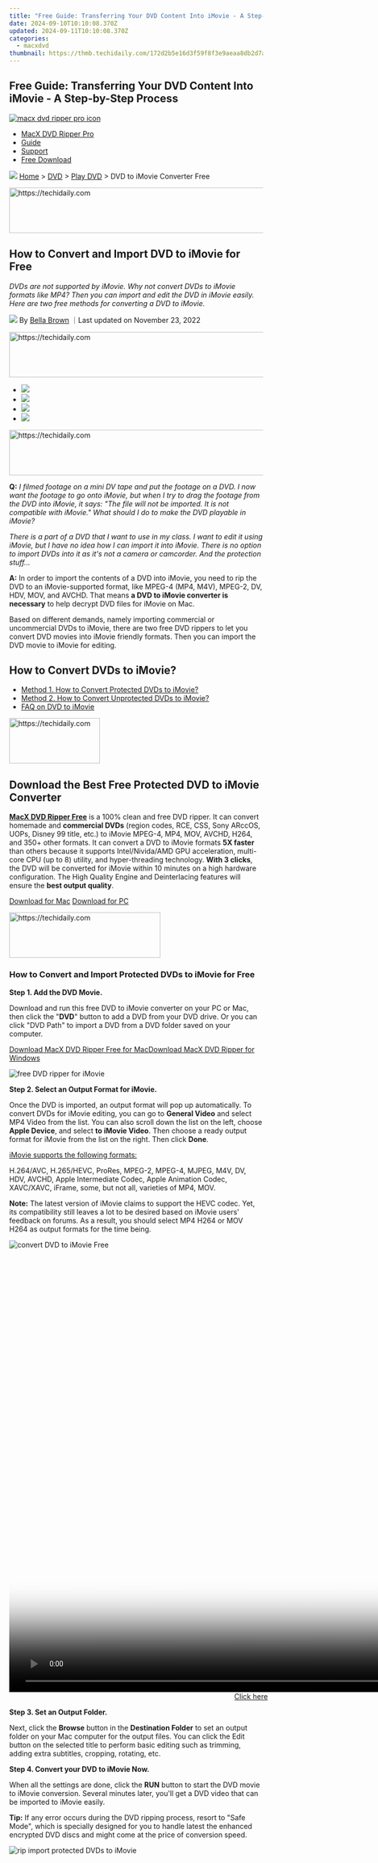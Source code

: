```yaml
---
title: "Free Guide: Transferring Your DVD Content Into iMovie - A Step-by-Step Process"
date: 2024-09-10T10:10:08.370Z
updated: 2024-09-11T10:10:08.370Z
categories:
  - macxdvd
thumbnail: https://thmb.techidaily.com/172d2b5e16d3f59f8f3e9aeaa8db2d7a1dcd42c1282454326ca1c10c6fe01b75.jpg
---
```


## Free Guide: Transferring Your DVD Content Into iMovie - A Step-by-Step Process

[![macx dvd ripper pro icon](https://www.macxdvd.com/mac-dvd-video-converter-how-to/../image-style/new-seo/icon12.png)](https://tools.techidaily.com/macxdvd/products/)

* [MacX DVD Ripper Pro](https://tools.techidaily.com/macxdvd/products/)
* [Guide](https://tools.techidaily.com/macxdvd/products/)
* [Support](https://tools.techidaily.com/macxdvd/products/)
* [Free Download](https://tools.techidaily.com/macxdvd/products/)



![](https://www.macxdvd.com/mac-dvd-video-converter-how-to/../image-style/new-seo/icon7.png) [Home](https://tools.techidaily.com/macxdvd/products/) \> [DVD](https://tools.techidaily.com/macxdvd/products/) \> [Play DVD](https://tools.techidaily.com/macxdvd/products/) \> DVD to iMovie Converter Free





<!-- affiliate ads begin -->
<a href="https://review-au.sjv.io/c/5597632/2135316/14409" target="_top" id="2135316">
  <img src="//a.impactradius-go.com/display-ad/14409-2135316" border="0" alt="https://techidaily.com" width="728" height="90"/>
</a>
<img height="0" width="0" src="https://review-au.sjv.io/i/5597632/2135316/14409" style="position:absolute;visibility:hidden;" border="0" />
<!-- affiliate ads end -->




## How to Convert and Import DVD to iMovie for Free



_DVDs are not supported by iMovie. Why not convert DVDs to iMovie formats like MP4? Then you can import and edit the DVD in iMovie easily. Here are two free methods for converting a DVD to iMovie._ 

![](https://www.macxdvd.com/mac-dvd-video-converter-how-to/../image-style/new-seo/icon6.png) By [Bella Brown](https://tools.techidaily.com/macxdvd/products/) ｜Last updated on November 23, 2022 





<!-- affiliate ads begin -->
<a href="https://ephamedtechinc.pxf.io/c/5597632/2137212/26400" target="_top" id="2137212">
  <img src="//a.impactradius-go.com/display-ad/26400-2137212" border="0" alt="https://techidaily.com" width="728" height="90"/>
</a>
<img height="0" width="0" src="https://ephamedtechinc.pxf.io/i/5597632/2137212/26400" style="position:absolute;visibility:hidden;" border="0" />
<!-- affiliate ads end -->




* [![](https://www.macxdvd.com/mac-dvd-video-converter-how-to/../image-style/new-seo/share-fa.jpg)](https://www.facebook.com/sharer/sharer.php?u=https://www.macxdvd.com/mac-dvd-video-converter-how-to/dvd-to-imovie-converter-free.htm)
* [![](https://www.macxdvd.com/mac-dvd-video-converter-how-to/../image-style/new-seo/share-tw.jpg)](https://twitter.com/intent/tweet?url=https://www.macxdvd.com/mac-dvd-video-converter-how-to/dvd-to-imovie-converter-free.htm)
* [![](https://www.macxdvd.com/mac-dvd-video-converter-how-to/../image-style/new-seo/share-go.jpg)](https://pinterest.com/pin/create/button/?url=https://www.macxdvd.com/mac-dvd-video-converter-how-to/dvd-to-imovie-converter-free.htm)
* [![](https://www.macxdvd.com/mac-dvd-video-converter-how-to/../image-style/new-seo/share-in.jpg)](https://www.linkedin.com/shareArticle?mini=true&url=https://www.macxdvd.com/mac-dvd-video-converter-how-to/dvd-to-imovie-converter-free.htm&title=&summary=https://www.macxdvd.com/mac-dvd-video-converter-how-to/dvd-to-imovie-converter-free.htm&source=)





<!-- affiliate ads begin -->
<a href="https://ephamedtechinc.pxf.io/c/5597632/2136617/26400" target="_top" id="2136617">
  <img src="//a.impactradius-go.com/display-ad/26400-2136617" border="0" alt="https://techidaily.com" width="728" height="90"/>
</a>
<img height="0" width="0" src="https://ephamedtechinc.pxf.io/i/5597632/2136617/26400" style="position:absolute;visibility:hidden;" border="0" />
<!-- affiliate ads end -->




**Q:** _I filmed footage on a mini DV tape and put the footage on a DVD. I now want the footage to go onto iMovie, but when I try to drag the footage from the DVD into iMovie, it says: "The file will not be imported. It is not compatible with iMovie." What should I do to make the DVD playable in iMovie?_

_There is a part of a DVD that I want to use in my class. I want to edit it using iMovie, but I have no idea how I can import it into iMovie. There is no option to import DVDs into it as it's not a camera or camcorder. And the protection stuff..._ 

**A:** In order to import the contents of a DVD into iMovie, you need to rip the DVD to an iMovie-supported format, like MPEG-4 (MP4, M4V), MPEG-2, DV, HDV, MOV, and AVCHD. That means **a DVD to iMovie converter is necessary** to help decrypt DVD files for iMovie on Mac.

Based on different demands, namely importing commercial or uncommercial DVDs to iMovie, there are two free DVD rippers to let you convert DVD movies into iMovie friendly formats. Then you can import the DVD movie to iMovie for editing. 

## How to Convert DVDs to iMovie?

* [Method 1\. How to Convert Protected DVDs to iMovie?](https://tools.techidaily.com/macxdvd/products/)
* [Method 2\. How to Convert Unprotected DVDs to iMovie?](https://tools.techidaily.com/macxdvd/products/)
* [FAQ on DVD to iMovie](https://tools.techidaily.com/macxdvd/products/)





<!-- affiliate ads begin -->
<a href="https://aligracehair.sjv.io/c/5597632/2115943/19272" target="_top" id="2115943">
  <img src="//a.impactradius-go.com/display-ad/19272-2115943" border="0" alt="https://techidaily.com" width="180" height="90"/>
</a>
<img height="0" width="0" src="https://aligracehair.sjv.io/i/5597632/2115943/19272" style="position:absolute;visibility:hidden;" border="0" />
<!-- affiliate ads end -->




## Download the Best Free Protected DVD to iMovie Converter 

[**MacX DVD Ripper Free**](https://tools.techidaily.com/macxdvd/products/) is a 100% clean and free DVD ripper. It can convert homemade and **commercial DVDs** (region codes, RCE, CSS, Sony ARccOS, UOPs, Disney 99 title, etc.) to iMovie MPEG-4, MP4, MOV, AVCHD, H264, and 350+ other formats. It can convert a DVD to iMovie formats **5X faster** than others because it supports Intel/Nivida/AMD GPU acceleration, multi-core CPU (up to 8) utility, and hyper-threading technology. **With 3 clicks**, the DVD will be converted for iMovie within 10 minutes on a high hardware configuration. The High Quality Engine and Deinterlacing features will ensure the **best output quality**.

[Download for Mac](https://tools.techidaily.com/macxdvd/products/) [Download for PC](https://tools.techidaily.com/macxdvd/products/) 





<!-- affiliate ads begin -->
<a href="https://aligracehair.sjv.io/c/5597632/2115946/19272" target="_top" id="2115946">
  <img src="//a.impactradius-go.com/display-ad/19272-2115946" border="0" alt="https://techidaily.com" width="300" height="90"/>
</a>
<img height="0" width="0" src="https://aligracehair.sjv.io/i/5597632/2115946/19272" style="position:absolute;visibility:hidden;" border="0" />
<!-- affiliate ads end -->




### How to Convert and Import Protected DVDs to iMovie for Free

**Step 1\. Add the DVD Movie.**

Download and run this free DVD to iMovie converter on your PC or Mac, then click the "**DVD**" button to add a DVD from your DVD drive. Or you can click "DVD Path" to import a DVD from a DVD folder saved on your computer.

[Download MacX DVD Ripper Free for Mac](https://tools.techidaily.com/macxdvd/products/)[Download MacX DVD Ripper for Windows](https://tools.techidaily.com/macxdvd/products/)

![free DVD ripper for iMovie](https://www.macxdvd.com/mac-dvd-video-converter-how-to/article-image/dvd-iphone-free.png) 

**Step 2\. Select an Output Format for iMovie.** 

Once the DVD is imported, an output format will pop up automatically. To convert DVDs for iMovie editing, you can go to **General Video** and select MP4 Video from the list. You can also scroll down the list on the left, choose **Apple Device**, and select **to iMovie Video**. Then choose a ready output format for iMovie from the list on the right. Then click **Done**. 

[iMovie supports the following formats:](https://tools.techidaily.com/macxdvd/products/)

H.264/AVC, H.265/HEVC, ProRes, MPEG-2, MPEG-4, MJPEG, M4V, DV, HDV, AVCHD, Apple Intermediate Codec, Apple Animation Codec, XAVC/XAVC, iFrame, some, but not all, varieties of MP4, MOV. 

**Note:** The latest version of iMovie claims to support the HEVC codec. Yet, its compatibility still leaves a lot to be desired based on iMovie users' feedback on forums. As a result, you should select MP4 H264 or MOV H264 as output formats for the time being. 

![convert DVD to iMovie Free](https://www.macxdvd.com/mac-dvd-video-converter-how-to/article-image/output-profiles.jpg) 





<!-- affiliate ads begin -->
<span id="701707">
					<video width="1536" height="864" style="cursor:pointer"
           poster="//a.impactradius-go.com/display-clicktoplayimage/701707.png"
           onclick="if(!this.playClicked){this.play();this.setAttribute('controls',true);this.playClicked=true;}">
	   <source src="//a.impactradius-go.com/display-ad/7443-701707">
	   <img src="//a.impactradius-go.com/display-clicktoplayimage/701707.png" style="border: none; height: 100%; width: 100%; object-fit: contain">
	</video>
	<div style="width:960px;text-align:center"><a href="javascript:window.open(decodeURIComponent('https%3A%2F%2Fappsumo.8odi.net%2Fc%2F5597632%2F701707%2F7443'), '_blank');void(0);">Click here</a></div>
</span>
<img height="0" width="0" src="https://imp.pxf.io/i/5597632/701707/7443" style="position:absolute;visibility:hidden;" border="0" />
<!-- affiliate ads end -->




**Step 3\. Set an Output Folder.**

 Next, click the **Browse** button in the **Destination Folder** to set an output folder on your Mac computer for the output files. You can click the Edit button on the selected title to perform basic editing such as trimming, adding extra subtitles, cropping, rotating, etc. 

**Step 4\. Convert your DVD to iMovie Now.**

When all the settings are done, click the **RUN** button to start the DVD movie to iMovie conversion. Several minutes later, you'll get a DVD video that can be imported to iMovie easily. 

**Tip:** If any error occurs during the DVD ripping process, resort to "Safe Mode", which is specially designed for you to handle latest the enhanced encrypted DVD discs and might come at the price of conversion speed.

![rip import protected DVDs to iMovie](https://www.macxdvd.com/mac-dvd-video-converter-how-to/article-image/dvd-title-free.png) 





<!-- affiliate ads begin -->
<span id="1424533">
					<video width="864" height="1536" style="cursor:pointer"
           poster="//a.impactradius-go.com/display-clicktoplayimage/1424533.png"
           onclick="if(!this.playClicked){this.play();this.setAttribute('controls',true);this.playClicked=true;}">
	   <source src="//a.impactradius-go.com/display-ad/16446-1424533">
	   <img src="//a.impactradius-go.com/display-clicktoplayimage/1424533.png" style="border: none; height: 100%; width: 100%; object-fit: contain">
	</video>
	<div style="width:540px;text-align:center"><a href="javascript:window.open(decodeURIComponent('https%3A%2F%2Flaganoo.pxf.io%2Fc%2F5597632%2F1424533%2F16446'), '_blank');void(0);">Click here</a></div>
</span>
<img height="0" width="0" src="https://imp.pxf.io/i/5597632/1424533/16446" style="position:absolute;visibility:hidden;" border="0" />
<!-- affiliate ads end -->




**Step 5: Import DVDs to iMovie.** 

Now you can import the DVD into iMovie on the desktop as you normally do. Launch iMovie on your Mac >> choose file >> select "Import Movies" to import output DVD video to iMovie. Alternatively, you can drag and drop the DVD video into iMovie.Then, you can start editing videos. 

To import DVD files to iMovie for iOS to edit DVD movies on iDevices: first, convert DVD to iPhone iPad iOS devices. Choose "Apple Device" from "Mobile Video Profile" in the output format window, and convert the DVD movies to iPhone formats >> start iTunes and transfer DVD movies to iOS (iPhone, iPad), then edit in iMovie on iOS. 

![how to import DVDs to iMovie](https://www.macxdvd.com/mac-dvd-video-converter-how-to/article-image/imovie-compress-video-1.jpg) 

![note icon](https://www.macxdvd.com/mac-dvd-video-converter-how-to/../image-style/new-seo/icon0.png)





<!-- affiliate ads begin -->
<a href="https://ephamedtechinc.pxf.io/c/5597632/2136612/26400" target="_top" id="2136612">
  <img src="//a.impactradius-go.com/display-ad/26400-2136612" border="0" alt="https://techidaily.com" width="728" height="90"/>
</a>
<img height="0" width="0" src="https://ephamedtechinc.pxf.io/i/5597632/2136612/26400" style="position:absolute;visibility:hidden;" border="0" />
<!-- affiliate ads end -->




For more output profile presets, faster speed, and stronger ability to remove protections, please go ahead of its advanced edition - [**MacX DVD Ripper Pro.**](https://tools.techidaily.com/macxdvd/products/) It will convert and import DVD to iMovie, Final Cut Pro, DVD to iDVD, DVD to iPhone iPad, DVD to Android and more, 420+ profiles faster, better and smoother. 

[Download for Mac](https://tools.techidaily.com/macxdvd/products/) [Download for PC](https://tools.techidaily.com/macxdvd/products/) 

_Warm Prompt: Ripping and converting DVD discs to iMovie is suggested for personal use rather than commercial use. Please follow your country's DVD copyright protection law. Do Not harm others' interests._





<!-- affiliate ads begin -->
<span id="1982462">
					<video width="576" height="240" style="cursor:pointer"
           poster="//a.impactradius-go.com/display-clicktoplayimage/1982462.png"
           onclick="if(!this.playClicked){this.play();this.setAttribute('controls',true);this.playClicked=true;}">
	   <source src="//a.impactradius-go.com/display-ad/22993-1982462">
	   <img src="//a.impactradius-go.com/display-clicktoplayimage/1982462.png" style="border: none; height: 100%; width: 100%; object-fit: contain">
	</video>
	<div style="width:360px;text-align:center"><a href="javascript:window.open(decodeURIComponent('https%3A%2F%2Fhomestyler.sjv.io%2Fc%2F5597632%2F1982462%2F22993'), '_blank');void(0);">Click here</a></div>
</span>
<img height="0" width="0" src="https://imp.pxf.io/i/5597632/1982462/22993" style="position:absolute;visibility:hidden;" border="0" />
<!-- affiliate ads end -->




## How to Convert Homemade DVDs to iMovie 

If you need to import a homemade DVD into iMovie on Mac, you can simply use the DVD ripper mentioned above. You can also try the method below. 

**Step 1:** If the DVD doesn't contain DRM, you should be able to double-click on the DVD drive to open it (if the DVD starts to play after you click on it, just close it and try again). Then you will see an Audio\_TS folder and a Video\_TS folder. 

![convert DVD to iMovie handbrake](https://www.macxdvd.com/mac-dvd-video-converter-how-to/article-image/homemade-dvd.jpg) 





<!-- affiliate ads begin -->
<span id="1743243">
					<video width="200" height="200" style="cursor:pointer"
           poster="//a.impactradius-go.com/display-clicktoplayimage/1743243.png"
           onclick="if(!this.playClicked){this.play();this.setAttribute('controls',true);this.playClicked=true;}">
	   <source src="//a.impactradius-go.com/display-ad/19272-1743243">
	   <img src="//a.impactradius-go.com/display-clicktoplayimage/1743243.png" style="border: none; height: 100%; width: 100%; object-fit: contain">
	</video>
	<div style="width:125px;text-align:center"><a href="javascript:window.open(decodeURIComponent('https%3A%2F%2Faligracehair.sjv.io%2Fc%2F5597632%2F1743243%2F19272'), '_blank');void(0);">Click here</a></div>
</span>
<img height="0" width="0" src="https://imp.pxf.io/i/5597632/1743243/19272" style="position:absolute;visibility:hidden;" border="0" />
<!-- affiliate ads end -->




 **Step 2:** Double-click on the VIDEO\_TS folder to open it. Then you will see a slew of BUP, IFO, and VOB files. Copy all of the files with the extension .VOB to your Mac. The DVD movies are not copied to your Mac. However, you can't import the DVD VOB to iMovie as it doesn't support the format. So next, you need to convert the DVD VOB to iMovie MP4 using Handbrake. 

![convert DVD to iMovie handbrake](https://www.macxdvd.com/mac-dvd-video-converter-how-to/article-image/dvd-vob.jpg) 

**Step 3:** Handbrake can in fact freely convert homemade DVDs to iMovie MP4\. Free download and install Handbrake. Open it and click the source to load the VOB files on your Mac. (You can skip Steps 1 and 2 and directly import the homemade DVD to Handbrake.) 

**Step 4:** Under the Summary tab, choose MP4 as the output format. Then click the Video tab and make sure the encoder is MPEG-4 or H.264\. 

**Step 5:** Click Save As to set a destination folder on your Mac to save the output MP4 file.  Click the "Start" button and this free DVD to iMovie converter will go into action to convert DVD/VOB to iMovie.

![convert DVD to iMovie handbrake](https://www.macxdvd.com/mac-dvd-video-converter-how-to/article-image/hb-interface-700.jpg) 





<!-- affiliate ads begin -->
<a href="https://aligracehair.sjv.io/c/5597632/2135404/19272" target="_top" id="2135404">
  <img src="//a.impactradius-go.com/display-ad/19272-2135404" border="0" alt="https://techidaily.com" width="468" height="60"/>
</a>
<img height="0" width="0" src="https://aligracehair.sjv.io/i/5597632/2135404/19272" style="position:absolute;visibility:hidden;" border="0" />
<!-- affiliate ads end -->




## Which is the Best Way to Rip DVDs to iMovie? 

Both methods can help convert and import DVDs to iMovie. Which is better? Which should you use? Check out the main features of the two free DVD to iMovie rippers. 

| Features           | MacX DVD Ripper Free                                                                      | Handbrake                                                       |
| ------------------ | ----------------------------------------------------------------------------------------- | --------------------------------------------------------------- |
| Import disc types  | Homemade & commercial                                                                     | Homemade only                                                   |
| Decryption ability | Yes (CSS, UOP, RCE, region code, Sony ARccOS, etc.)                                       | No (CSS with libdvdcss installed)                               |
| Output formats     | MP4, H264, iMovie, MPEG4, MOV, MP3, iTunes, Apple TV, more                                | MP4 and MKV                                                     |
| Backup ability     | 1:1 backup DVD to ISO  5 minutes copy DVD main title  Copy full DVD title Copy DVD to MKV | Convert DVD to MKV                                              |
| Acceleration tech  | multi-core CPU, super encode engine and hyper-threading                                   | AMD VCE, Nvidia NVENC (Windows), and Apple VideoToolbox (macOS) |





<!-- affiliate ads begin -->
<a href="https://appsumo.8odi.net/c/5597632/2118305/7443" target="_top" id="2118305">
  <img src="//a.impactradius-go.com/display-ad/7443-2118305" border="0" alt="https://techidaily.com" width="728" height="90"/>
</a>
<img height="0" width="0" src="https://appsumo.8odi.net/i/5597632/2118305/7443" style="position:absolute;visibility:hidden;" border="0" />
<!-- affiliate ads end -->




### Final Words

If, after DVD ripping or DVD editing with iMovie on Mac, you are in great demand to transfer DVD movies to iPhone iPad iOS for watching on the go, you can resort to the high-end [MacX MediaTrans](https://tools.techidaily.com/macxdvd/products/) to accomplish this task. This is a professional DVD movie transfer tool to transfer DVD movies, videos, music, photos, iBooks, VoiceMemo, Ringtones and more from Mac to iPhone iPad iPod and vice versa with a faster speed than iTunes (Intel QSV support). 

## FAQ on DVD to iMovie

**1\. Can you convert a DVD to digital on iMovie?**

No. iMovie can't support DVDs or DVD formats. You can't import a DVD into iMovie, let alone do further editing or conversion.

**2\. Can I make a DVD from iMovie?**

No. iMovie doesn't offer a DVD burning feature, so you can't export an iMovie to DVD directly. To burn a DVD from iMovie on Mac, you need to rely on the program iDVD (discontinued) or a third-party DVD burning tool. 

 Have any problem on how to convert DVD to iMovie for free on Mac, just [email us >>](https://tools.techidaily.com/macxdvd/products/)

ABOUT THE AUTHOR

![author- bella](https://www.macxdvd.com/mac-dvd-video-converter-how-to/../image-style/new-seo/bella.png) 

[Bella Brown ![](https://www.macxdvd.com/mac-dvd-video-converter-how-to/../image-style/new-seo/share-in1.jpg)](https://www.linkedin.com/in/bella-brown-920145104/) 





<!-- affiliate ads begin -->
<a href="https://aligracehair.sjv.io/c/5597632/2135411/19272" target="_top" id="2135411">
  <img src="//a.impactradius-go.com/display-ad/19272-2135411" border="0" alt="https://techidaily.com" width="180" height="90"/>
</a>
<img height="0" width="0" src="https://aligracehair.sjv.io/i/5597632/2135411/19272" style="position:absolute;visibility:hidden;" border="0" />
<!-- affiliate ads end -->




Bella has been working with DVD digitization for over 12 years. She writes articles about everything related to DVD, from disc drive, DVD copyright protection, physical structure, burning and backup tips. The unceasing passion of DVD movies helps her build a rich DVD library and ensure a practical solution to address almost all possible DVD issues. Bella is also a crazy fan for Apple products.



Related Articles

![](https://www.macxdvd.com/mac-dvd-video-converter-how-to/../image-style/new-seo/pic7.jpg)

[Best Video Format for iMovie: Import Video to iMovie for Editing on Mac](https://tools.techidaily.com/macxdvd/products/) 

![](https://www.macxdvd.com/mac-dvd-video-converter-how-to/../image-style/new-seo/pic6.jpg)





<!-- affiliate ads begin -->
<a href="https://aligracehair.sjv.io/c/5597632/2115911/19272" target="_top" id="2115911">
  <img src="//a.impactradius-go.com/display-ad/19272-2115911" border="0" alt="https://techidaily.com" width="125" height="90"/>
</a>
<img height="0" width="0" src="https://aligracehair.sjv.io/i/5597632/2115911/19272" style="position:absolute;visibility:hidden;" border="0" />
<!-- affiliate ads end -->




[How to Stream DVD to Apple TV for Playing without Limits](https://tools.techidaily.com/macxdvd/products/) 

![](https://www.macxdvd.com/mac-dvd-video-converter-how-to/../image-style/new-seo/pic5.jpg)

[How to Add/Rip/Import DVD to iTunes Library for Free](https://tools.techidaily.com/macxdvd/products/) 

![](https://www.macxdvd.com/mac-dvd-video-converter-how-to/../image-style/new-seo/pic4.jpg)





<!-- affiliate ads begin -->
<a href="https://appsumo.8odi.net/c/5597632/2137413/7443" target="_top" id="2137413">
  <img src="//a.impactradius-go.com/display-ad/7443-2137413" border="0" alt="https://techidaily.com" width="728" height="90"/>
</a>
<img height="0" width="0" src="https://appsumo.8odi.net/i/5597632/2137413/7443" style="position:absolute;visibility:hidden;" border="0" />
<!-- affiliate ads end -->




[How to Import and Rip DVD to Final Cut Pro on Mac/PC](https://tools.techidaily.com/macxdvd/products/) 

![](https://www.macxdvd.com/mac-dvd-video-converter-how-to/../image-style/new-seo/pic3.jpg)

[Must-have DVD Players for Mac (Play Protected DVD without Error)](https://tools.techidaily.com/macxdvd/products/) 

![](https://www.macxdvd.com/mac-dvd-video-converter-how-to/../image-style/new-seo/pic2.jpg)





<!-- affiliate ads begin -->
<a href="https://appsumo.8odi.net/c/5597632/2118315/7443" target="_top" id="2118315">
  <img src="//a.impactradius-go.com/display-ad/7443-2118315" border="0" alt="https://techidaily.com" width="728" height="90"/>
</a>
<img height="0" width="0" src="https://appsumo.8odi.net/i/5597632/2118315/7443" style="position:absolute;visibility:hidden;" border="0" />
<!-- affiliate ads end -->




[\[Error-free\] How to Rip Protected DVD on Mac for Free](https://tools.techidaily.com/macxdvd/products/) 



![Digiarty Software](https://www.macxdvd.com/mac-dvd-video-converter-how-to/../icon/logo.png) 

Digiarty Software, Inc. (MacXDVD) is a leader in delivering stable multimedia software applications for worldwide users since its establishment in 2006.





<!-- affiliate ads begin -->
<a href="https://ephamedtechinc.pxf.io/c/5597632/2135475/26400" target="_top" id="2135475">
  <img src="//a.impactradius-go.com/display-ad/26400-2135475" border="0" alt="https://techidaily.com" width="728" height="90"/>
</a>
<img height="0" width="0" src="https://ephamedtechinc.pxf.io/i/5597632/2135475/26400" style="position:absolute;visibility:hidden;" border="0" />
<!-- affiliate ads end -->




### Hot Products

* [MacX DVD Ripper Pro](https://tools.techidaily.com/macxdvd/products/)
* [MacX Video Converter Pro](https://tools.techidaily.com/macxdvd/products/)
* [MacX MediaTrans](https://tools.techidaily.com/macxdvd/products/)

### Tips and Tricks

* [DVD Topics >>](https://tools.techidaily.com/macxdvd/products/)
* [Video Solutions >>](https://tools.techidaily.com/macxdvd/products/)
* [Data Transfer >>](https://tools.techidaily.com/macxdvd/products/)
* [Online Video >>](https://tools.techidaily.com/macxdvd/products/)
* [Hot Topics >>](https://tools.techidaily.com/macxdvd/products/)

### Company

* [About Us >>](https://tools.techidaily.com/macxdvd/products/)
* [Tech & Sales FAQ >>](https://tools.techidaily.com/macxdvd/products/)
* [User Guides >>](https://tools.techidaily.com/macxdvd/products/)
* [Contact Us >>](https://tools.techidaily.com/macxdvd/products/)
* [Partner >>](https://tools.techidaily.com/macxdvd/products/)



[Home](https://tools.techidaily.com/macxdvd/products/) | [About](https://tools.techidaily.com/macxdvd/products/) | [Privacy Policy](https://tools.techidaily.com/macxdvd/products/) | [Terms and Conditions](https://tools.techidaily.com/macxdvd/products/) | [License Agreement](https://tools.techidaily.com/macxdvd/products/) | [Resource](https://tools.techidaily.com/macxdvd/products/) | [News](https://tools.techidaily.com/macxdvd/products/) | [Contact Us](https://tools.techidaily.com/macxdvd/products/)

Copyright © 2024 Digiarty Software, Inc (MacXDVD). All rights reserved

Apple, the Apple logo, Mac, iPhone, iPad, iPod and iTunes are trademarks of Apple Inc, registered in the U.S. and other countries.  
Digiarty Software is not developed by or affiliated with Apple Inc.

<ins class="adsbygoogle"
     style="display:block"
     data-ad-format="autorelaxed"
     data-ad-client="ca-pub-7571918770474297"
     data-ad-slot="1223367746"></ins>



<ins class="adsbygoogle"
     style="display:block"
     data-ad-client="ca-pub-7571918770474297"
     data-ad-slot="8358498916"
     data-ad-format="auto"
     data-full-width-responsive="true"></ins>


